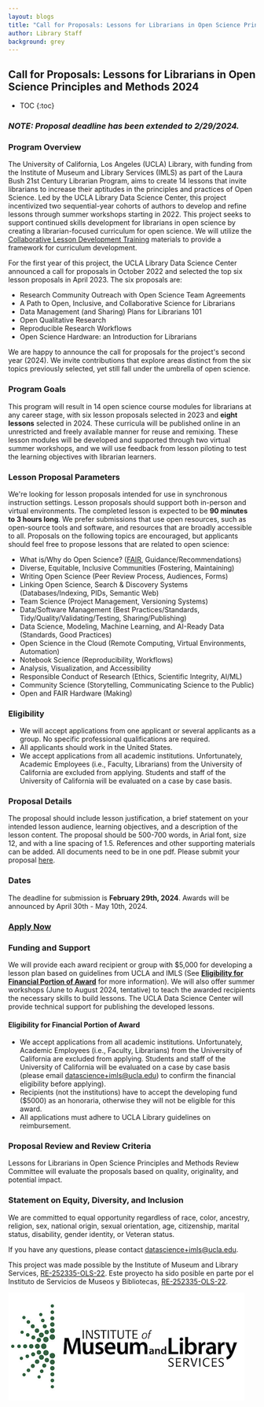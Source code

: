 ```yaml
---
layout: blogs
title: "Call for Proposals: Lessons for Librarians in Open Science Principles and Methods 2023-24" 
author: Library Staff
background: grey
---
```


<div class="col-lg-12 text-center">
	<h2 class="section-heading">Call for Proposals: Lessons for Librarians in Open Science Principles and Methods 2024</h2>
</div>

<!-- *A Call for Proposals for year 2 of the project will be released on **2023-11-29**. Check back then.* !-->

* TOC
{:toc}

### _NOTE: Proposal deadline has been extended to 2/29/2024._

### Program Overview 

The University of California, Los Angeles (UCLA) Library, with funding from the Institute of Museum and Library Services (IMLS) as part of the Laura Bush 21st Century Librarian Program, aims to create 14 lessons that invite librarians to increase their aptitudes in the principles and practices of Open Science. Led by the UCLA Library Data Science Center, this project incentivized two sequential-year cohorts of authors to develop and refine lessons through summer workshops starting in 2022. This project seeks to support continued skills development for librarians in open science by creating a librarian-focused curriculum for open science. We will utilize the [Collaborative Lesson Development Training](https://carpentries.github.io/lesson-development-training/) materials to provide a framework for curriculum development. 

For the first year of this project, the UCLA Library Data Science Center announced a call for proposals in October 2022 and selected the top six lesson proposals in April 2023. The six proposals are: 

* Research Community Outreach with Open Science Team Agreements
* A Path to Open, Inclusive, and Collaborative Science for Librarians
* Data Management (and Sharing) Plans for Librarians 101
* Open Qualitative Research
* Reproducible Research Workflows
* Open Science Hardware: an Introduction for Librarians

We are happy to announce the call for proposals for the project's second year (2024). We invite contributions that explore areas distinct from the six topics previously selected, yet still fall under the umbrella of open science.

### Program Goals

This program will result in 14 open science course modules for librarians at any career stage, with six lesson proposals selected in 2023 and **eight lessons** selected in 2024. These curricula will be published online in an unrestricted and freely available manner for reuse and remixing. These lesson modules will be developed and supported through two virtual summer workshops, and we will use feedback from lesson piloting to test the learning objectives with librarian learners.

### Lesson Proposal Parameters

We're looking for lesson proposals intended for use in synchronous instruction settings. Lesson proposals should support both in-person and virtual environments. The completed lesson is expected to be **90 minutes to 3 hours long**. We prefer submissions that use open resources, such as open-source tools and software, and resources that are broadly accessible to all. Proposals on the following topics are encouraged, but applicants should feel free to propose lessons that are related to open science: 

* What is/Why do Open Science? ([FAIR](https://www.go-fair.org/fair-principles/), Guidance/Recommendations)
* Diverse, Equitable, Inclusive Communities (Fostering, Maintaining)
* Writing Open Science (Peer Review Process, Audiences, Forms)
* Linking Open Science, Search & Discovery Systems (Databases/Indexing, PIDs, Semantic Web)
* Team Science (Project Management, Versioning Systems)
* Data/Software Management (Best Practices/Standards, Tidy/Quality/Validating/Testing, Sharing/Publishing)
* Data Science, Modeling, Machine Learning, and AI-Ready Data (Standards, Good Practices)
* Open Science in the Cloud (Remote Computing, Virtual Environments, Automation)
* Notebook Science (Reproducibility, Workflows)
* Analysis, Visualization, and Accessibility
* Responsible Conduct of Research (Ethics, Scientific Integrity, AI/ML)
* Community Science (Storytelling, Communicating Science to the Public)
* Open and FAIR Hardware (Making)

### Eligibility

* We will accept applications from one applicant or several applicants as a group. No specific professional qualifications are required. 
* All applicants should work in the United States.
* We accept applications from all academic institutions. Unfortunately, Academic Employees (i.e., Faculty, Librarians) from the University of California are excluded from applying. Students and staff of the University of California will be evaluated on a case by case basis.

### Proposal Details

The proposal should include lesson justification, a brief statement on your intended lesson audience, learning objectives, and a description of the lesson content. The proposal should be 500-700 words, in Arial font, size 12, and with a line spacing of 1.5. References and other supporting materials can be added. All documents need to be in one pdf. Please submit your proposal [here](https://www.surveymonkey.com/r/83FXJCX). 

### Dates 

The deadline for submission is **February 29th, 2024**. Awards will be announced by April 30th - May 10th, 2024.

### [Apply Now](https://www.surveymonkey.com/r/83FXJCX)

### Funding and Support

We will provide each award recipient or group with $5,000 for developing a lesson plan based on guidelines from UCLA and IMLS (See [**Eligibility for Financial Portion of Award**](#eligibility-for-financial-portion-of-award) for more information). We will also offer summer workshops (June to August 2024, tentative) to teach the awarded recipients the necessary skills to build lessons. The UCLA Data Science Center will provide technical support for publishing the developed lessons.


#### Eligibility for Financial Portion of Award

* We accept applications from all academic institutions. Unfortunately, Academic Employees (i.e., Faculty, Librarians) from the University of California are excluded from applying. Students and staff of the University of California will be evaluated on a case by case basis (please email [datascience+imls@ucla.edu](mailto:datascience+imls@ucla.edu)) to confirm the financial eligibility before applying).
* Recipients (not the institutions) have to accept the developing fund ($5000) as an honoraria, otherwise they will not be eligible for this award. 
* All applications must adhere to UCLA Library guidelines on reimbursement.
 
### Proposal Review and Review Criteria

Lessons for Librarians in Open Science Principles and Methods Review Committee will evaluate the proposals based on quality, originality, and potential impact.

### Statement on Equity, Diversity, and Inclusion

We are committed to equal opportunity regardless of race, color, ancestry, religion, sex, national origin, sexual orientation, age, citizenship, marital status, disability, gender identity, or Veteran status.

If you have any questions, please contact [datascience+imls@ucla.edu](mailto:datascience+imls@ucla.edu). 

This project was made possible by the Institute of Museum and Library Services, [RE-252335-OLS-22](https://www.imls.gov/grants/awarded/re-252335-ols-22). 
Este proyecto ha sido posible en parte por el Instituto de Servicios de Museos y Bibliotecas, [RE-252335-OLS-22](https://www.imls.gov/grants/awarded/re-252335-ols-22).

![imls logo](/assets/img/imls_logo_2c.png)
